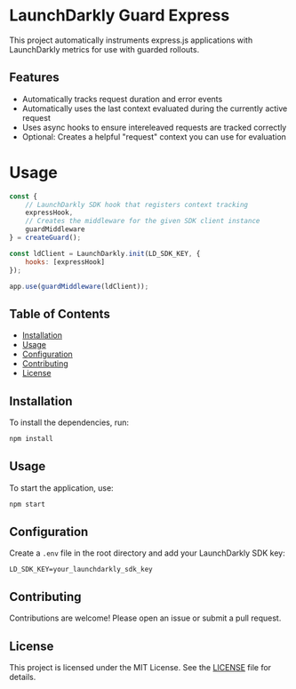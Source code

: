 # LaunchDarkly Guard Express

This project automatically instruments express.js applications with LaunchDarkly metrics for use with guarded rollouts. 

## Features

- Automatically tracks request duration and error events
- Automatically uses the last context evaluated during the currently active request
- Uses async hooks to ensure intereleaved requests are tracked correctly
- Optional: Creates a helpful "request" context you can use for evaluation

# Usage

```javascript
const {
    // LaunchDarkly SDK hook that registers context tracking
    expressHook, 
    // Creates the middleware for the given SDK client instance
    guardMiddleware
} = createGuard();

const ldClient = LaunchDarkly.init(LD_SDK_KEY, {
    hooks: [expressHook]
});

app.use(guardMiddleware(ldClient));
```

## Table of Contents

- [Installation](#installation)
- [Usage](#usage)
- [Configuration](#configuration)
- [Contributing](#contributing)
- [License](#license)

## Installation

To install the dependencies, run:

```bash
npm install
```

## Usage

To start the application, use:

```bash
npm start
```

## Configuration

Create a `.env` file in the root directory and add your LaunchDarkly SDK key:

```env
LD_SDK_KEY=your_launchdarkly_sdk_key
```

## Contributing

Contributions are welcome! Please open an issue or submit a pull request.

## License

This project is licensed under the MIT License. See the [LICENSE](LICENSE) file for details.
